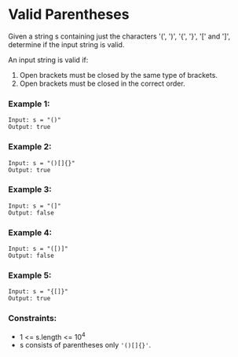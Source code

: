 # Valid Parentheses

Given a string s containing just the characters '(', ')', '{', '}', '[' and ']', determine if the input string is valid.

An input string is valid if:

1. Open brackets must be closed by the same type of brackets.
2. Open brackets must be closed in the correct order.
 

### Example 1:

```
Input: s = "()"
Output: true
```

### Example 2:

```
Input: s = "()[]{}"
Output: true
```

### Example 3:

```
Input: s = "(]"
Output: false
```

### Example 4:

```
Input: s = "([)]"
Output: false
```

### Example 5:

```
Input: s = "{[]}"
Output: true
```

### Constraints:

* 1 <= s.length <= 10<sup>4</sup>
* s consists of parentheses only `'()[]{}'`.
